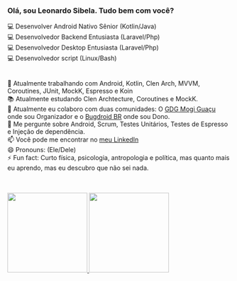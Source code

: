 ### Olá, sou Leonardo Sibela. Tudo bem com você?
:computer: Desenvolver Android Nativo Sênior (Kotlin/Java) <br>
:computer: Desenvolvedor Backend Entusiasta (Laravel/Php) <br>
:computer: Desenvolvedor Desktop Entusiasta (Laravel/Php) <br>
:computer: Desenvolvedor script (Linux/Bash) <br>
 <br> <br>
🔭 Atualmente trabalhando com Android, Kotlin, Clen Arch, MVVM, Coroutines, JUnit, MockK, Espresso e Koin <br>
📚 Atualmente estudando Clen Archtecture, Coroutines e MockK. <br>
👯 Atualmente eu colaboro com duas comunidades: O [GDG Mogi Guaçu](https://www.facebook.com/gdgmogiguacu) onde sou Organizador e o [Bugdroid BR](https://chat.whatsapp.com/HwXCbOotb2QAU5UfxXSlpg) onde sou Dono. <br>
💬 Me pergunte sobre Android, Scrum, Testes Unitários, Testes de Espresso e Injeção de dependência. <br>
📫 Você pode me encontrar no [meu LinkedIn](https://www.linkedin.com/in/leonardosibela/) <br>
😄 Pronouns: (Ele/Dele) <br>
⚡ Fun fact: Curto física, psicologia, antropologia e política, mas quanto mais eu aprendo, mas eu descubro que não sei nada. <br>
 <br> <br>
<div>
  <a href="https://github.com/leonardosibela">
  <img height="180em" src="https://github-readme-stats.vercel.app/api?username=leonardosibela&show_icons=true&theme=dracula&include_all_commits=true&count_private=true"/>
  <img height="180em" src="https://github-readme-stats.vercel.app/api/top-langs/?username=leonardosibela&layout=compact&langs_count=7&theme=dracula"/>
</div> 
